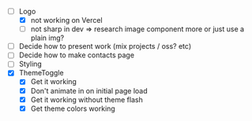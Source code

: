 - [ ] Logo
  - [x] not working on Vercel
  - [ ] not sharp in dev => research image component more or just use a plain img?
- [ ] Decide how to present work (mix projects / oss? etc)
- [ ] Decide how to make contacts page
- [ ] Styling
- [x] ThemeToggle
  - [x] Get it working
  - [x] Don't animate in on initial page load
  - [x] Get it working without theme flash
  - [x] Get theme colors working
